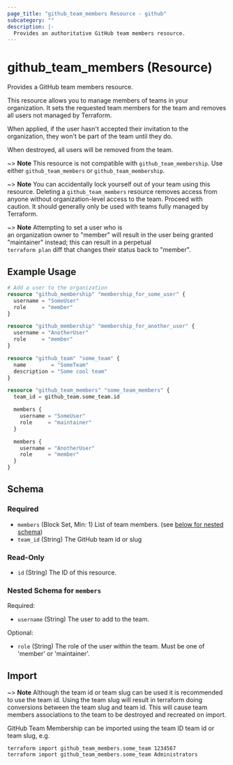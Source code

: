 ```yaml
---
page_title: "github_team_members Resource - github"
subcategory: ""
description: |-
  Provides an authoritative GitHub team members resource.
---
```


# github_team_members (Resource)

Provides a GitHub team members resource.

This resource allows you to manage members of teams in your organization. It sets the requested team members for the team and removes all users not managed by Terraform.

When applied, if the user hasn't accepted their invitation to the organization, they won't be part of the team until they do.

When destroyed, all users will be removed from the team.

~> **Note** This resource is not compatible with `github_team_membership`. Use either `github_team_members` or `github_team_membership`.

~> **Note** You can accidentally lock yourself out of your team using this resource. Deleting a `github_team_members` resource removes access from anyone without organization-level access to the team. Proceed with caution. It should generally only be used with teams fully managed by Terraform.

~> **Note** Attempting to set a user who is an organization owner to "member" will result in the user being granted "maintainer" instead; this can result in a perpetual `terraform plan` diff that changes their status back to "member".

## Example Usage

```terraform
# Add a user to the organization
resource "github_membership" "membership_for_some_user" {
  username = "SomeUser"
  role     = "member"
}

resource "github_membership" "membership_for_another_user" {
  username = "AnotherUser"
  role     = "member"
}

resource "github_team" "some_team" {
  name        = "SomeTeam"
  description = "Some cool team"
}

resource "github_team_members" "some_team_members" {
  team_id = github_team.some_team.id

  members {
    username = "SomeUser"
    role     = "maintainer"
  }

  members {
    username = "AnotherUser"
    role     = "member"
  }
}
```

<!-- schema generated by tfplugindocs -->
## Schema

### Required

- `members` (Block Set, Min: 1) List of team members. (see [below for nested schema](#nestedblock--members))
- `team_id` (String) The GitHub team id or slug

### Read-Only

- `id` (String) The ID of this resource.

<a id="nestedblock--members"></a>
### Nested Schema for `members`

Required:

- `username` (String) The user to add to the team.

Optional:

- `role` (String) The role of the user within the team. Must be one of 'member' or 'maintainer'.

## Import

~> **Note** Although the team id or team slug can be used it is recommended to use the team id. Using the team slug will result in terraform doing conversions between the team slug and team id. This will cause team members associations to the team to be destroyed and recreated on import.

GitHub Team Membership can be imported using the team ID team id or team slug, e.g.

```shell
terraform import github_team_members.some_team 1234567
terraform import github_team_members.some_team Administrators
```

